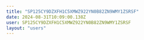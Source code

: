 ```yaml
---
title: "SP125CY9DZXFH1C5XMWZ922YN0B82ZN9WMY1ZSRSF"
date: 2024-08-31T10:09:00.138Z
user: SP125CY9DZXFH1C5XMWZ922YN0B82ZN9WMY1ZSRSF
layout: "users"
---
```

    